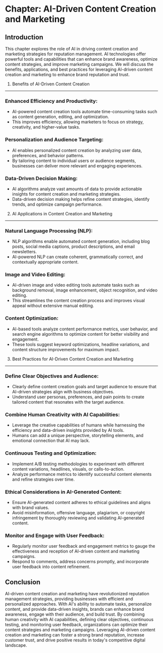 Chapter: AI-Driven Content Creation and Marketing
=================================================

Introduction
------------

This chapter explores the role of AI in driving content creation and marketing strategies for reputation management. AI technologies offer powerful tools and capabilities that can enhance brand awareness, optimize content strategies, and improve marketing campaigns. We will discuss the benefits, applications, and best practices for leveraging AI-driven content creation and marketing to enhance brand reputation and trust.

1. Benefits of AI-Driven Content Creation
-----------------------------------------

### Enhanced Efficiency and Productivity:

* AI-powered content creation tools automate time-consuming tasks such as content generation, editing, and optimization.
* This improves efficiency, allowing marketers to focus on strategy, creativity, and higher-value tasks.

### Personalization and Audience Targeting:

* AI enables personalized content creation by analyzing user data, preferences, and behavior patterns.
* By tailoring content to individual users or audience segments, businesses can deliver more relevant and engaging experiences.

### Data-Driven Decision Making:

* AI algorithms analyze vast amounts of data to provide actionable insights for content creation and marketing strategies.
* Data-driven decision making helps refine content strategies, identify trends, and optimize campaign performance.

2. AI Applications in Content Creation and Marketing
----------------------------------------------------

### Natural Language Processing (NLP):

* NLP algorithms enable automated content generation, including blog posts, social media captions, product descriptions, and email newsletters.
* AI-powered NLP can create coherent, grammatically correct, and contextually appropriate content.

### Image and Video Editing:

* AI-driven image and video editing tools automate tasks such as background removal, image enhancement, object recognition, and video editing.
* This streamlines the content creation process and improves visual appeal without extensive manual editing.

### Content Optimization:

* AI-based tools analyze content performance metrics, user behavior, and search engine algorithms to optimize content for better visibility and engagement.
* These tools suggest keyword optimizations, headline variations, and content structure improvements for maximum impact.

3. Best Practices for AI-Driven Content Creation and Marketing
--------------------------------------------------------------

### Define Clear Objectives and Audience:

* Clearly define content creation goals and target audience to ensure that AI-driven strategies align with business objectives.
* Understand user personas, preferences, and pain points to create tailored content that resonates with the target audience.

### Combine Human Creativity with AI Capabilities:

* Leverage the creative capabilities of humans while harnessing the efficiency and data-driven insights provided by AI tools.
* Humans can add a unique perspective, storytelling elements, and emotional connection that AI may lack.

### Continuous Testing and Optimization:

* Implement A/B testing methodologies to experiment with different content variations, headlines, visuals, or calls-to-action.
* Analyze performance metrics to identify successful content elements and refine strategies over time.

### Ethical Considerations in AI-Generated Content:

* Ensure AI-generated content adheres to ethical guidelines and aligns with brand values.
* Avoid misinformation, offensive language, plagiarism, or copyright infringement by thoroughly reviewing and validating AI-generated content.

### Monitor and Engage with User Feedback:

* Regularly monitor user feedback and engagement metrics to gauge the effectiveness and reception of AI-driven content and marketing campaigns.
* Respond to comments, address concerns promptly, and incorporate user feedback into content refinement.

Conclusion
----------

AI-driven content creation and marketing have revolutionized reputation management strategies, providing businesses with efficient and personalized approaches. With AI's ability to automate tasks, personalize content, and provide data-driven insights, brands can enhance brand awareness, engage with their audience, and build trust. By combining human creativity with AI capabilities, defining clear objectives, continuous testing, and monitoring user feedback, organizations can optimize their content strategies and marketing campaigns. Leveraging AI-driven content creation and marketing can foster a strong brand reputation, increase customer trust, and drive positive results in today's competitive digital landscape.
